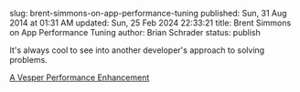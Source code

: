 slug: brent-simmons-on-app-performance-tuning
published: Sun, 31 Aug 2014 at 01:31 AM
updated: Sun, 25 Feb 2024 22:33:21 
title: Brent Simmons on App Performance Tuning
author: Brian Schrader
status: publish

It's always cool to see into another developer's approach to solving problems.

[A Vesper Performance Enhancement](http://inessential.com/2014/08/28/a_vesper_performance_enhancement)